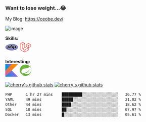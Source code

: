 ### Want to lose weight...😂

My Blog: https://ceobe.dev/

![image](https://github.com/cr-lgl/cr-lgl/blob/master/image.jpeg?raw=true)

**Skills:**  
<img height="40" src="https://raw.githubusercontent.com/github/explore/80688e429a7d4ef2fca1e82350fe8e3517d3494d/topics/php/php.png">
<img height="40" src="https://raw.githubusercontent.com/github/explore/5c058a388828bb5fde0bcafd4bc867b5bb3f26f3/topics/laravel/laravel.png">

**Interesting:**  
<img height="40" src="https://raw.githubusercontent.com/github/explore/80688e429a7d4ef2fca1e82350fe8e3517d3494d/topics/kotlin/kotlin.png">
<img height="40" src="https://raw.githubusercontent.com/github/explore/80688e429a7d4ef2fca1e82350fe8e3517d3494d/topics/spring-boot/spring-boot.png">

[![cherry's github stats](https://github-readme-stats.vercel.app/api?username=cr-lgl)](https://github.com/anuraghazra/github-readme-stats)
[![cherry's github stats](https://github-readme-stats.vercel.app/api/top-langs/?username=cr-lgl&layout=compact)](https://github.com/anuraghazra/github-readme-stats)

<!--START_SECTION:waka-->
```text
PHP      1 hr 27 mins    █████████░░░░░░░░░░░░░░░░   36.77 % 
YAML     49 mins         █████░░░░░░░░░░░░░░░░░░░░   21.02 % 
Other    44 mins         ████░░░░░░░░░░░░░░░░░░░░░   18.62 % 
SQL      18 mins         ██░░░░░░░░░░░░░░░░░░░░░░░   07.97 % 
Docker   13 mins         █░░░░░░░░░░░░░░░░░░░░░░░░   05.61 %
```
<!--END_SECTION:waka-->
